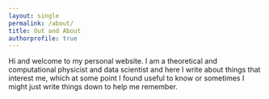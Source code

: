 ```yaml
---
layout: single
permalink: /about/
title: Out and About
authorprofile: true
---
```


Hi and welcome to my personal website. I am a theoretical and computational physicist and data scientist and here I
write about things that interest me, which at some point I found useful to know or sometimes I might just write things down to help me remember.
